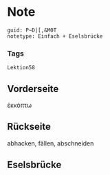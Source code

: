 # Note
```
guid: P~D|[,&M0T
notetype: Einfach + Eselsbrücke
```

### Tags
```
Lektion58
```

## Vorderseite
ἐκκόπτω

## Rückseite
abhacken, fällen, abschneiden

## Eselsbrücke


